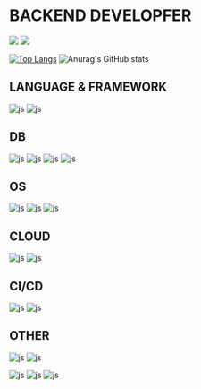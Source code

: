 # BACKEND DEVELOPFER

<a href="https://discordapp.com/users/485543021161742347" target="_blank"><img src="https://img.shields.io/badge/Discord-7289DA?style=for-the-badge&logo=discord&logoColor=white"/></a>
<a href="mailto:parkgw9071@gmail.com" target="_blank"><img src="https://img.shields.io/badge/Gmail-D14836?style=for-the-badge&logo=gmail&logoColor=white"/></a>

[![Top Langs](https://github-readme-stats.vercel.app/api/top-langs/?username=mini0192&layout=donut)](https://github.com/anuraghazra/github-readme-stats)
![Anurag's GitHub stats](https://github-readme-stats.vercel.app/api?username=mini0192&show_icons=true&theme=dracula)

## LANGUAGE & FRAMEWORK
![js](https://img.shields.io/badge/Java-ED8B00?style=for-the-badge&logo=openjdk&logoColor=white)
![js](https://img.shields.io/badge/Spring-6DB33F?style=for-the-badge&logo=spring&logoColor=white)

## DB
![js](https://img.shields.io/badge/MySQL-005C84?style=for-the-badge&logo=mysql&logoColor=white)
![js](https://img.shields.io/badge/PostgreSQL-316192?style=for-the-badge&logo=postgresql&logoColor=white)
![js](https://img.shields.io/badge/MongoDB-4EA94B?style=for-the-badge&logo=mongodb&logoColor=white)
![js](https://img.shields.io/badge/redis-%23DD0031.svg?&style=for-the-badge&logo=redis&logoColor=white)

## OS
![js](https://img.shields.io/badge/Linux-FCC624?style=for-the-badge&logo=linux&logoColor=black)
![js](https://img.shields.io/badge/Ubuntu-E95420?style=for-the-badge&logo=ubuntu&logoColor=white)
![js](https://img.shields.io/badge/Cent%20OS-262577?style=for-the-badge&logo=CentOS&logoColor=white)

## CLOUD
![js](https://img.shields.io/badge/Amazon_AWS-232F3E?style=for-the-badge&logo=amazon-aws&logoColor=white)
![js](https://img.shields.io/badge/Google_Cloud-4285F4?style=for-the-badge&logo=google-cloud&logoColor=white)

## CI/CD
![js](https://img.shields.io/badge/github_action-00B2FF?style=for-the-badge&logo=githubactions&logoColor=white)
![js](https://img.shields.io/badge/jenkins-D24939?style=for-the-badge&logo=jenkins&logoColor=white)

## OTHER
![js](https://img.shields.io/badge/docker-%230db7ed.svg?style=for-the-badge&logo=docker&logoColor=white)
![js](https://img.shields.io/badge/-Swagger-%23Clojure?style=for-the-badge&logo=swagger&logoColor=white)

![js](https://img.shields.io/badge/Gradle-02303A.svg?style=for-the-badge&logo=Gradle&logoColor=white)
![js](https://img.shields.io/badge/GitHub-100000?style=for-the-badge&logo=github&logoColor=white)
![js](https://img.shields.io/badge/GIT-E44C30?style=for-the-badge&logo=git&logoColor=white)
